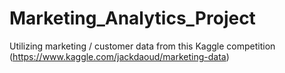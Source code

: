 # Marketing_Analytics_Project
Utilizing marketing / customer data from this Kaggle competition (https://www.kaggle.com/jackdaoud/marketing-data)
